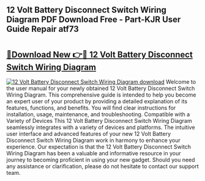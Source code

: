 ## 12 Volt Battery Disconnect Switch Wiring Diagram PDF Download Free - Part-KJR User Guide Repair atf73

# <h2><a href="http://dfu577x.blite.top/?on=12+Volt+Battery+Disconnect+Switch+Wiring+Diagram">🔗Download New 👉🔴 12 Volt Battery Disconnect Switch Wiring Diagram</a></h2>

[![12 Volt Battery Disconnect Switch Wiring Diagram download](https://i.imgur.com/lujVjoI.png)](http://dfu577x.blite.top/?on=12+Volt+Battery+Disconnect+Switch+Wiring+Diagram)
Welcome to the user manual for your newly obtained 12 Volt Battery Disconnect Switch Wiring Diagram. This comprehensive guide is intended to help you become an expert user of your product by providing a detailed explanation of its features, functions, and benefits. You will find clear instructions for installation, usage, maintenance, and troubleshooting. Compatible with a Variety of Devices This 12 Volt Battery Disconnect Switch Wiring Diagram seamlessly integrates with a variety of devices and platforms. The intuitive user interface and advanced features of your new 12 Volt Battery Disconnect Switch Wiring Diagram work in harmony to enhance your experience. Our expectation is that the 12 Volt Battery Disconnect Switch Wiring Diagram has been a valuable and informative resource in your journey to becoming proficient in using your new gadget. Should you need any assistance or clarification, please do not hesitate to contact our support team.
